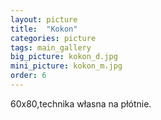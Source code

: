 ```yaml
---
layout: picture
title:  "Kokon"
categories: picture
tags: main_gallery
big_picture: kokon_d.jpg
mini_picture: kokon_m.jpg
order: 6
---
```

60x80,technika własna na płótnie.
